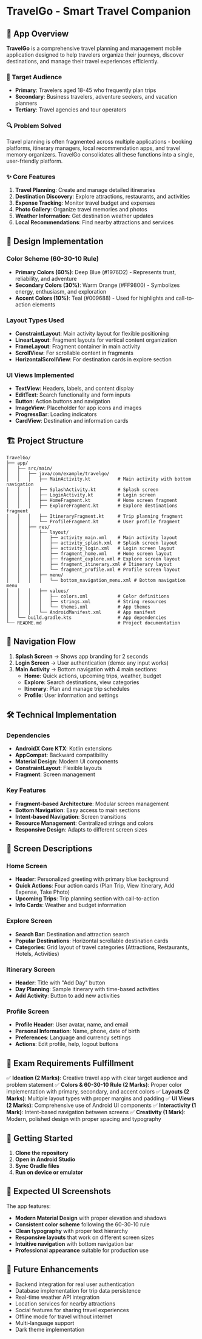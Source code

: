 # TravelGo - Smart Travel Companion

## 📱 App Overview

**TravelGo** is a comprehensive travel planning and management mobile application designed to help travelers organize their journeys, discover destinations, and manage their travel experiences efficiently.

### 🎯 Target Audience
- **Primary**: Travelers aged 18-45 who frequently plan trips
- **Secondary**: Business travelers, adventure seekers, and vacation planners
- **Tertiary**: Travel agencies and tour operators

### 🔍 Problem Solved
Travel planning is often fragmented across multiple applications - booking platforms, itinerary managers, local recommendation apps, and travel memory organizers. TravelGo consolidates all these functions into a single, user-friendly platform.

### ✨ Core Features
1. **Travel Planning**: Create and manage detailed itineraries
2. **Destination Discovery**: Explore attractions, restaurants, and activities
3. **Expense Tracking**: Monitor travel budget and expenses
4. **Photo Gallery**: Organize travel memories and photos
5. **Weather Information**: Get destination weather updates
6. **Local Recommendations**: Find nearby attractions and services

## 🎨 Design Implementation

### Color Scheme (60-30-10 Rule)
- **Primary Colors (60%)**: Deep Blue (#1976D2) - Represents trust, reliability, and adventure
- **Secondary Colors (30%)**: Warm Orange (#FF9800) - Symbolizes energy, enthusiasm, and exploration
- **Accent Colors (10%)**: Teal (#009688) - Used for highlights and call-to-action elements

### Layout Types Used
- **ConstraintLayout**: Main activity layout for flexible positioning
- **LinearLayout**: Fragment layouts for vertical content organization
- **FrameLayout**: Fragment container in main activity
- **ScrollView**: For scrollable content in fragments
- **HorizontalScrollView**: For destination cards in explore section

### UI Views Implemented
- **TextView**: Headers, labels, and content display
- **EditText**: Search functionality and form inputs
- **Button**: Action buttons and navigation
- **ImageView**: Placeholder for app icons and images
- **ProgressBar**: Loading indicators
- **CardView**: Destination and information cards

## 🏗️ Project Structure

```
TravelGo/
├── app/
│   ├── src/main/
│   │   ├── java/com/example/travelgo/
│   │   │   ├── MainActivity.kt          # Main activity with bottom navigation
│   │   │   ├── SplashActivity.kt        # Splash screen
│   │   │   ├── LoginActivity.kt         # Login screen
│   │   │   ├── HomeFragment.kt          # Home screen fragment
│   │   │   ├── ExploreFragment.kt       # Explore destinations fragment
│   │   │   ├── ItineraryFragment.kt     # Trip planning fragment
│   │   │   └── ProfileFragment.kt       # User profile fragment
│   │   ├── res/
│   │   │   ├── layout/
│   │   │   │   ├── activity_main.xml    # Main activity layout
│   │   │   │   ├── activity_splash.xml  # Splash screen layout
│   │   │   │   ├── activity_login.xml   # Login screen layout
│   │   │   │   ├── fragment_home.xml    # Home screen layout
│   │   │   │   ├── fragment_explore.xml # Explore screen layout
│   │   │   │   ├── fragment_itinerary.xml # Itinerary layout
│   │   │   │   └── fragment_profile.xml # Profile screen layout
│   │   │   ├── menu/
│   │   │   │   └── bottom_navigation_menu.xml # Bottom navigation menu
│   │   │   ├── values/
│   │   │   │   ├── colors.xml           # Color definitions
│   │   │   │   ├── strings.xml          # String resources
│   │   │   │   └── themes.xml           # App themes
│   │   │   └── AndroidManifest.xml      # App manifest
│   └── build.gradle.kts                 # App dependencies
└── README.md                            # Project documentation
```

## 🚀 Navigation Flow

1. **Splash Screen** → Shows app branding for 2 seconds
2. **Login Screen** → User authentication (demo: any input works)
3. **Main Activity** → Bottom navigation with 4 main sections:
   - **Home**: Quick actions, upcoming trips, weather, budget
   - **Explore**: Search destinations, view categories
   - **Itinerary**: Plan and manage trip schedules
   - **Profile**: User information and settings

## 🛠️ Technical Implementation

### Dependencies
- **AndroidX Core KTX**: Kotlin extensions
- **AppCompat**: Backward compatibility
- **Material Design**: Modern UI components
- **ConstraintLayout**: Flexible layouts
- **Fragment**: Screen management

### Key Features
- **Fragment-based Architecture**: Modular screen management
- **Bottom Navigation**: Easy access to main sections
- **Intent-based Navigation**: Screen transitions
- **Resource Management**: Centralized strings and colors
- **Responsive Design**: Adapts to different screen sizes

## 📱 Screen Descriptions

### Home Screen
- **Header**: Personalized greeting with primary blue background
- **Quick Actions**: Four action cards (Plan Trip, View Itinerary, Add Expense, Take Photo)
- **Upcoming Trips**: Trip planning section with call-to-action
- **Info Cards**: Weather and budget information

### Explore Screen
- **Search Bar**: Destination and attraction search
- **Popular Destinations**: Horizontal scrollable destination cards
- **Categories**: Grid layout of travel categories (Attractions, Restaurants, Hotels, Activities)

### Itinerary Screen
- **Header**: Title with "Add Day" button
- **Day Planning**: Sample itinerary with time-based activities
- **Add Activity**: Button to add new activities

### Profile Screen
- **Profile Header**: User avatar, name, and email
- **Personal Information**: Name, phone, date of birth
- **Preferences**: Language and currency settings
- **Actions**: Edit profile, help, logout buttons

## 🎯 Exam Requirements Fulfillment

✅ **Ideation (2 Marks)**: Creative travel app with clear target audience and problem statement
✅ **Colors & 60-30-10 Rule (2 Marks)**: Proper color implementation with primary, secondary, and accent colors
✅ **Layouts (2 Marks)**: Multiple layout types with proper margins and padding
✅ **UI Views (2 Marks)**: Comprehensive use of Android UI components
✅ **Interactivity (1 Mark)**: Intent-based navigation between screens
✅ **Creativity (1 Mark)**: Modern, polished design with proper spacing and typography

## 🚀 Getting Started

1. **Clone the repository**
2. **Open in Android Studio**
3. **Sync Gradle files**
4. **Run on device or emulator**

## 📸 Expected UI Screenshots

The app features:
- **Modern Material Design** with proper elevation and shadows
- **Consistent color scheme** following the 60-30-10 rule
- **Clean typography** with proper text hierarchy
- **Responsive layouts** that work on different screen sizes
- **Intuitive navigation** with bottom navigation bar
- **Professional appearance** suitable for production use

## 🔮 Future Enhancements

- Backend integration for real user authentication
- Database implementation for trip data persistence
- Real-time weather API integration
- Location services for nearby attractions
- Social features for sharing travel experiences
- Offline mode for travel without internet
- Multi-language support
- Dark theme implementation
